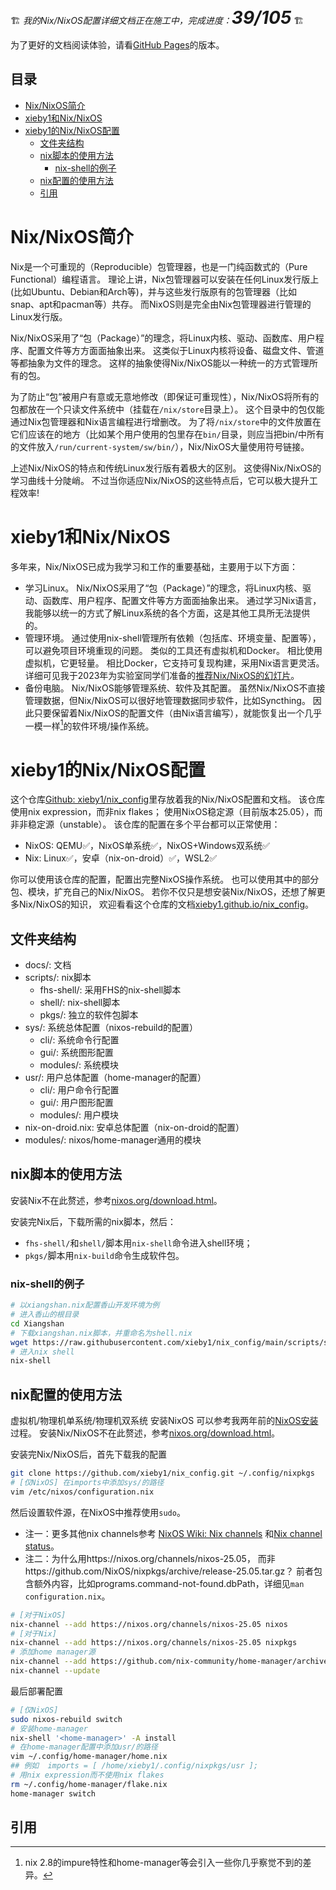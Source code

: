 🏗️ *我的Nix/NixOS配置详细文档正在施工中，完成进度：<span style="font-size:2em;">**39/105**</span>* 🏗️

为了更好的文档阅读体验，请看[GitHub Pages](https://xieby1.github.io/nix_config/)的版本。

## 目录

<!-- vim-markdown-toc GFM -->

* [Nix/NixOS简介](#nixnixos简介)
* [xieby1和Nix/NixOS](#xieby1和nixnixos)
* [xieby1的Nix/NixOS配置](#xieby1的nixnixos配置)
  * [文件夹结构](#文件夹结构)
  * [nix脚本的使用方法](#nix脚本的使用方法)
    * [nix-shell的例子](#nix-shell的例子)
  * [nix配置的使用方法](#nix配置的使用方法)
  * [引用](#引用)

<!-- vim-markdown-toc -->

# Nix/NixOS简介

Nix是一个可重现的（Reproducible）包管理器，也是一门纯函数式的（Pure Functional）编程语言。
理论上讲，Nix包管理器可以安装在任何Linux发行版上(比如Ubuntu、Debian和Arch等)，并与这些发行版原有的包管理器（比如snap、apt和pacman等）共存。
而NixOS则是完全由Nix包管理器进行管理的Linux发行版。

Nix/NixOS采用了“包（Package）”的理念，将Linux内核、驱动、函数库、用户程序、配置文件等方方面面抽象出来。
这类似于Linux内核将设备、磁盘文件、管道等都抽象为文件的理念。
这样的抽象使得Nix/NixOS能以一种统一的方式管理所有的包。

为了防止“包”被用户有意或无意地修改（即保证可重现性），Nix/NixOS将所有的包都放在一个只读文件系统中（挂载在`/nix/store`目录上）。
这个目录中的包仅能通过Nix包管理器和Nix语言编程进行增删改。
为了将`/nix/store`中的文件放置在它们应该在的地方（比如某个用户使用的包里存在`bin/`目录，则应当把bin/中所有的文件放入`/run/current-system/sw/bin/`），Nix/NixOS大量使用符号链接。

上述Nix/NixOS的特点和传统Linux发行版有着极大的区别。
这使得Nix/NixOS的学习曲线十分陡峭。
不过当你适应Nix/NixOS的这些特点后，它可以极大提升工程效率!

# xieby1和Nix/NixOS

多年来，Nix/NixOS已成为我学习和工作的重要基础，主要用于以下方面：

* 学习Linux。
  Nix/NixOS采用了“包（Package）”的理念，将Linux内核、驱动、函数库、用户程序、配置文件等方方面面抽象出来。
  通过学习Nix语言，我能够以统一的方式了解Linux系统的各个方面，这是其他工具所无法提供的。
* 管理环境。
  通过使用nix-shell管理所有依赖（包括库、环境变量、配置等），可以避免项目环境重现的问题。
  类似的工具还有虚拟机和Docker。
  相比使用虚拟机，它更轻量。
  相比Docker，它支持可复现构建，采用Nix语言更灵活。
  详细可见我于2023年为实验室同学们准备的[推荐Nix/NixOS的幻灯片](https://xieby1.github.io/nix_config/docs/slides/2023.nix-env.html)。
* 备份电脑。
  Nix/NixOS能够管理系统、软件及其配置。
  虽然Nix/NixOS不直接管理数据，但Nix/NixOS可以很好地管理数据同步软件，比如Syncthing。
  因此只要保留着Nix/NixOS的配置文件（由Nix语言编写），就能恢复出一个几乎一模一样[^impure]的软件环境/操作系统。

# xieby1的Nix/NixOS配置

这个仓库[Github: xieby1/nix_config](https://github.com/xieby1/nix_config)里存放着我的Nix/NixOS配置和文档。
该仓库使用nix expression，而非nix flakes；
使用NixOS稳定源（目前版本25.05），而非非稳定源（unstable）。
该仓库的配置在多个平台都可以正常使用：

* NixOS: QEMU✅，NixOS单系统✅，NixOS+Windows双系统✅
* Nix: Linux✅，安卓（nix-on-droid）✅，WSL2✅

你可以使用该仓库的配置，配置出完整NixOS操作系统。
也可以使用其中的部分包、模块，扩充自己的Nix/NixOS。
若你不仅只是想安装Nix/NixOS，还想了解更多Nix/NixOS的知识，
欢迎看看这个仓库的文档[xieby1.github.io/nix_config](https://xieby1.github.io/nix_config)。

## 文件夹结构

* docs/: 文档
* scripts/: nix脚本
  * fhs-shell/: 采用FHS的nix-shell脚本
  * shell/: nix-shell脚本
  * pkgs/: 独立的软件包脚本
* sys/: 系统总体配置（nixos-rebuild的配置）
  * cli/: 系统命令行配置
  * gui/: 系统图形配置
  * modules/: 系统模块
* usr/: 用户总体配置（home-manager的配置）
  * cli/: 用户命令行配置
  * gui/: 用户图形配置
  * modules/: 用户模块
* nix-on-droid.nix: 安卓总体配置（nix-on-droid的配置）
* modules/: nixos/home-manager通用的模块

## nix脚本的使用方法

安装Nix不在此赘述，参考[nixos.org/download.html](https://nixos.org/download.html)。

安装完Nix后，下载所需的nix脚本，然后：

* `fhs-shell/`和`shell/`脚本用`nix-shell`命令进入shell环境；
* `pkgs/`脚本用`nix-build`命令生成软件包。

### nix-shell的例子

```bash
# 以xiangshan.nix配置香山开发环境为例
# 进入香山的根目录
cd Xiangshan
# 下载xiangshan.nix脚本，并重命名为shell.nix
wget https://raw.githubusercontent.com/xieby1/nix_config/main/scripts/shell/xiangshan.nix -O shell.nix
# 进入nix shell
nix-shell
```

## nix配置的使用方法

虚拟机/物理机单系统/物理机双系统 安装NixOS 可以参考我两年前的[NixOS安装](./docs/howto/install_nixos.html)过程。
安装Nix/NixOS不在此赘述，参考[nixos.org/download.html](https://nixos.org/download.html)。

安装完Nix/NixOS后，首先下载我的配置

```bash
git clone https://github.com/xieby1/nix_config.git ~/.config/nixpkgs
# [仅NixOS] 在imports中添加sys/的路径
vim /etc/nixos/configuration.nix
```

然后设置软件源，在NixOS中推荐使用`sudo`。

* 注一：更多其他nix channels参考
  [NixOS Wiki: Nix channels](https://nixos.wiki/wiki/Nix_channels)
  和[Nix channel status](https://status.nixos.org/)。
* 注二：为什么用https://nixos.org/channels/nixos-25.05，
  而非https://github.com/NixOS/nixpkgs/archive/release-25.05.tar.gz？
  前者包含额外内容，比如programs.command-not-found.dbPath，详细见`man configuration.nix`。

```bash
# [对于NixOS]
nix-channel --add https://nixos.org/channels/nixos-25.05 nixos
# [对于Nix]
nix-channel --add https://nixos.org/channels/nixos-25.05 nixpkgs
# 添加home manager源
nix-channel --add https://github.com/nix-community/home-manager/archive/release-25.05.tar.gz home-manager
nix-channel --update
```

最后部署配置

```bash
# [仅NixOS]
sudo nixos-rebuild switch
# 安装home-manager
nix-shell '<home-manager>' -A install
# 在home-manager配置中添加usr/的路径
vim ~/.config/home-manager/home.nix
## 例如  imports = [ /home/xieby1/.config/nixpkgs/usr ];
# 用nix expression而不使用nix flakes
rm ~/.config/home-manager/flake.nix
home-manager switch
```

## 引用

[^impure]: nix 2.8的impure特性和home-manager等会引入一些你几乎察觉不到的差异。

[^doc_thesis]: Dolstra, Eelco. “The purely functional software deployment model.” (2006).

[^nix-on-droid]: [github.com/t184256/nix-on-droid](https://github.com/t184256/nix-on-droid) termux的分支，支持nix。

